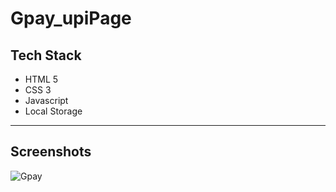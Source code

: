 # Gpay_upiPage


## Tech Stack    
- HTML 5
- CSS 3
- Javascript
- Local Storage
<hr>


## Screenshots

<img src="https://user-images.githubusercontent.com/107308031/194922088-316c079a-1101-4767-ab45-89e3dbb6e1c0.png" alt="Gpay" />
